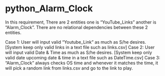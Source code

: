 # python_Alarm_Clock
In this requirement, There are 2 entities one is “YouTube_Links” another is “Alarm_Clock”. There are no relational dependencies between these 2 entities.

Case 1: User will input valid “Youtube_Link” as much as S/he desires. [System keep only valid links in a text file such as links.csv]
Case 2: User will input valid Date & Time as much as S/he desires. [System keep only valid date upcoming date & time in a text file such as DateTime.csv]
Case 3: “Alarm_Clock” always checks OS time and whenever it matches the time, it will pick a random link from links.csv and go to the link to play.